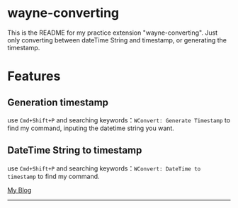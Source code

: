 # wayne-converting  

This is the README for my practice extension "wayne-converting". Just only converting between dateTime String and timestamp, or generating the timestamp.

# Features  

## Generation timestamp  

use `Cmd+Shift+P` and searching keywords：`WConvert: Generate Timestamp` to find my command, inputing the datetime string you want.

## DateTime String to timestamp  

use `Cmd+Shift+P` and searching keywords：`WConvert: DateTime to timestamp` to find my command.

[My Blog](https://wayneblog.ga/)

---
